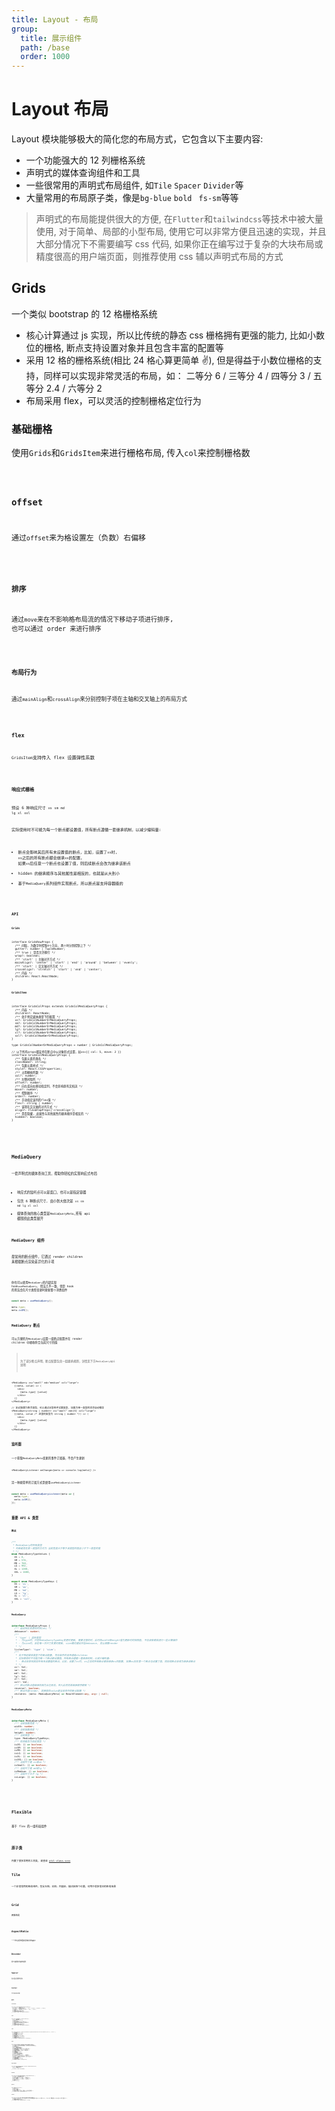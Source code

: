 ```yaml
---
title: Layout - 布局
group:
  title: 展示组件
  path: /base
  order: 1000
---
```


# Layout 布局

Layout 模块能够极大的简化您的布局方式，它包含以下主要内容:

- 一个功能强大的 12 列栅格系统
- 声明式的媒体查询组件和工具
- 一些很常用的声明式布局组件, 如`Tile` `Spacer` `Divider`等
- 大量常用的布局原子类，像是`bg-blue` `bold ` `fs-sm`等等

> 声明式的布局能提供很大的方便, 在`Flutter`和`tailwindcss`等技术中被大量使用, 对于简单、局部的小型布局, 使用它可以非常方便且迅速的实现，并且大部分情况下不需要编写 css 代码, 如果你正在编写过于复杂的大块布局或精度很高的用户端页面，则推荐使用 css 辅以声明式布局的方式

## Grids

一个类似 bootstrap 的 12 格栅格系统

- 核心计算通过 js 实现，所以比传统的静态 css 栅格拥有更强的能力, 比如小数位的栅格, 断点支持设置对象并且包含丰富的配置等
- 采用 12 格的栅格系统(相比 24 格心算更简单 ✌), 但是得益于小数位栅格的支持，同样可以实现非常灵活的布局，如： 二等分 6 / 三等分 4 / 四等分 3 / 五等分 2.4 / 六等分 2
- 布局采用 flex，可以灵活的控制栅格定位行为

### 基础栅格

使用`Grids`和`GridsItem`来进行栅格布局, 传入`col`来控制栅格数

<code src="./grids/base.tsx" />

### offset

通过`offset`来为格设置左（负数）右偏移

<code src="./grids/offset.tsx" />

### 排序

通过`move`来在不影响格布局流的情况下移动子项进行排序, 也可以通过 order 来进行排序

<code src="./grids/order.tsx" />

### 布局行为

通过`mainAlign`和`crossAlign`来分别控制子项在主轴和交叉轴上的布局方式

<code src="./grids/layouts.tsx" />

### flex

`GridsItem`支持传入 flex 设置弹性系数

<code src="./grids/flex.tsx" />

### 响应式栅格

预设 6 种响应尺寸 `xs` `sm` `md` `lg` `xl` `xxl`

实际使用时不可能为每一个断点都设置值，所有断点遵循一套继承机制，以减少编码量:

- 断点会影响其后所有未设置值的断点，比如，设置了`xs`时, `xs`之后的所有断点都会继承`xs`的配置, 如果`xs`后任意一个断点也设置了值，则后续断点会改为继承该断点
- hidden 的继承顺序与其他属性是相反的，也就是从大到小
- 基于`MediaQuery`系列组件实现断点，所以断点是支持容器级的

<code src="./grids/mediaQuery.tsx" />

### API

**`Grids`**

```tsx | pure
interface GridsRowProps {
  /** 间隔, 为数字时控制4个方向, 两个时分别控制上下 */
  gutter?: number | TupleNumber;
  /** true | 是否允许换行 */
  wrap?: boolean;
  /** 'start' | 主轴对齐方式 */
  mainAlign?: 'center' | 'start' | 'end' | 'around' | 'between' | 'evenly';
  /** 'start' | 交叉轴对齐方式 */
  crossAlign?: 'stretch' | 'start' | 'end' | 'center';
  /** 内容 */
  children: React.ReactNode;
}
```

**`GridsItem`**

```tsx | pure
interface GridsColProps extends GridsColMediaQueryProps {
  /** 内容 */
  children?: ReactNode;
  /** 处于特定媒体类型下的配置 */
  xs?: GridsColNumberOrMediaQueryProps;
  sm?: GridsColNumberOrMediaQueryProps;
  md?: GridsColNumberOrMediaQueryProps;
  lg?: GridsColNumberOrMediaQueryProps;
  xl?: GridsColNumberOrMediaQueryProps;
  xxl?: GridsColNumberOrMediaQueryProps;
}

type GridsColNumberOrMediaQueryProps = number | GridsColMediaQueryProps;

// 以下所有props都支持在断点中以对象形式设置，如xs={{ col: 5, move: 2 }}
interface GridsColMediaQueryProps {
  /** 包裹元素的类名 */
  className?: string;
  /** 包裹元素样式 */
  style?: React.CSSProperties;
  /** 占用栅格列数 */
  col?: number;
  /** 左侧间隔列 */
  offset?: number;
  /** 向左或向右移动指定列，不会影响原有文档流 */
  move?: number;
  /** 控制顺序 */
  order?: number;
  /** 手动指定该列的flex值 */
  flex?: string | number;
  /** 该项在交叉轴的对齐方式 */
  align?: FlexWrapProps['crossAlign'];
  /** 是否隐藏, 此属性与其他属性的继承顺序是相反的 */
  hidden?: boolean;
}
```

<br>
<br>

## MediaQuery

一套声明式的媒体查询工具，帮助你轻松的实现响应式布局

- 响应式的监听点可以是窗口，也可以是指定容器
- 包含 6 种断点尺寸, 由小到大依次是 `xs` `sm` `md` `lg` `xl` `xxl`
- 媒体查询的核心类型是`MediaQueryMeta`,所有 api 都围绕此类型展开

### MediaQuery 组件

最常用的断点组件，它通过 render children 来根据断点渲染差异化的子项

<code src="./mediaQuery/base.tsx" />

你也可以使用`MediaQuery`的内部实现 hook`useMediaQuery`, 用法几乎一致，但是 hook 的用法会在尺寸类型变更时更新整个消费组件

```ts
const meta = useMediaQuery();

meta.type;
meta.isSM();
```

### MediaQuery 断点

可以方便的为`MediaQuery`设置一组断点配置并在 render children 中接收符合当前尺寸的值

> 为了减少断点声明，断点配置包含一组继承规则，详情见下方`MediaQuery`api 说明

```tsx | pure
<MediaQuery xs="small" md="medium" xxl="large">
  {(meta, value) => (
    <div>
      {meta.type} {value}
    </div>
  )}
</MediaQuery>

// 如过配置为联合类型，可以通过泛型组件设置类型, 如果为单一类型的话会自动推导
<MediaQuery<string | number> xs="small" md={5} xxl="large">
  {(meta, value /* 这里的类型为 string | number */) => (
    <div>
      {meta.type} {value}
    </div>
  )}
</MediaQuery>
```

### 监听器

一个获取`MediaQueryMeta`变更的事件订阅器，不会产生更新

```tsx | pure
<MediaQueryListener onChange={meta => console.log(meta)} />
```

另一种更简单的订阅方式是使用`useMediaQueryListener`

```ts
const meta = useMediaQueryListener(meta => {
  meta.type;
  meta.isSM();
});
```

### 重要 API & 类型

**`断点`**

```ts
/**
 * MediaQuery的所有类型
 * 判断是否在某一类型的方式为 当前宽度大于等于该类型的值且小于下一类型的值
 * */
enum MediaQueryTypeValues {
  XS = 0,
  SM = 576,
  MD = 768,
  LG = 992,
  XL = 1200,
  XXL = 1600,
}

export enum MediaQueryTypeKeys {
  XS = 'xs',
  SM = 'sm',
  MD = 'md',
  LG = 'lg',
  XL = 'xl',
  XXL = 'xxl',
}
```

**`MediaQuery`**

```ts
interface MediaQueryProps {
  /** 延迟响应变更的时间(ms) */
  debounce?: number;
  /**
   * 'type' | 监听类型
   * - 为type时，只在MediaQueryTypeKey变更时更新, 需要注意的时，此时的width和height值为更新时的快照值, 不应该依赖其进行一些计算操作
   * - 为size时，会在每一次尺寸变更时更新, size模式建议开启debounce, 防止频繁render
   * */
  listenType?: 'type' | 'size';
  /**
   * 处于特定媒体类型下的断点配置, 符合条件的会传递给children
   * 实际使用时不可能为每一个断点都设置值，所有断点遵循一套继承机制，以减少编码量:
   * - 断点会影响其后所有未设置值的断点，比如，设置了xs时, xs之后的所有断点都会继承xs的配置, 如果xs后任意一个断点也设置了值，则后续断点会改为继承该断点
   * */
  xs?: Val;
  sm?: Val;
  md?: Val;
  lg?: Val;
  xl?: Val;
  xxl?: Val;
  /** 默认的断点值继承机制为从左到右，传入此项将其继承顺序颠倒 */
  reverse?: boolean;
  /** 断点内容render, 其接收的value是当前命中的断点配置 */
  children: (meta: MediaQueryMeta) => ReactElement<any, any> | null;
}
```

**`MediaQueryMeta`**

```ts
interface MediaQueryMeta {
  /** 当前容器宽度 */
  width: number;
  /** 当前容器高度 */
  height: number;
  /** 当前类型 */
  type: MediaQueryTypeKeys;
  /** 检测是否为指定类型 */
  isXS: () => boolean;
  isSM: () => boolean;
  isMD: () => boolean;
  isLG: () => boolean;
  isXL: () => boolean;
  isXXL: () => boolean;
  /** 当前尺寸是 xs或sm */
  isSmall: () => boolean;
  /** 当前尺寸是 md或lg */
  isMedium: () => boolean;
  /** 当前尺寸大于 lg */
  isLarge: () => boolean;
}
```

<br>
<br>

## Flexible

基于 flex 的一组布局组件

<code src="./flexDemo.tsx" />

## 原子类

内置了很多常用的工具类, 请查收 [util-class.scss](https://github.com/Iixianjie/sass-stater/blob/master/base/util-class.scss)

## Tile

一个非常常用的布局组件，包含左侧、右侧、内容区、描述区四个位置，可用于很多常见的布局场景

<code src="./tileDemo.tsx" />

## Grid

网格布局

<code src="./gridDemo.tsx" />

## AspectRatio

一个永远保持固定宽高比的盒子

<code src="./aspectRatioDemo.tsx" />

## Divider

易于使用的分割线组件

<code src="./dividerDemo.tsx" />

## Spacer

在元素之间填充空白

<code src="./spacerDemo.tsx" />

## Center

将子组件居中放置

<code src="./centerDemo.tsx" />

## API

**`Column/Row`**

```tsx | pure
interface FlexWrapProps extends DIVProps {
  /** 'start' | 主轴对齐方式 */
  mainAlign?: 'center' | 'start' | 'end' | 'around' | 'between' | 'evenly';
  /** 'start' | 交叉轴对齐方式 */
  crossAlign?: 'stretch' | 'start' | 'end' | 'center';
  /** 内容 */
  children: React.ReactNode;
  /** 指向内部包裹dom的ref */
  innerRef?: React.Ref<HTMLDivElement>;
}
```

**`Flex`**

```tsx | pure
interface FlexProps extends DIVProps {
  /** 1 | 弹性系数 */
  flex?: number | string;
  /** 排序 */
  order?: number;
  /** 单独设置在容器交叉轴上的对齐方式  */
  align?: FlexWrapProps['crossAlign'];
  /** 内容 */
  children?: React.ReactNode;
  /** 指向内部包裹dom的ref */
  innerRef?: React.Ref<HTMLDivElement>;
}
```

**`Tile`**

```tsx | pure
interface TileProps extends Omit<React.PropsWithoutRef<JSX.IntrinsicElements['div']>, 'title'> {
  /** 主要内容 */
  title?: React.ReactNode;
  /** 次要内容 */
  desc?: React.ReactNode;
  /** 前导内容 */
  leading?: React.ReactNode;
  /** 尾随内容 */
  trailing?: React.ReactNode;
  /** 纵轴的对齐方式 */
  crossAlign?: FlexWrapProps['crossAlign'];
}
```

**`Grid`**

```tsx | pure
interface GridProps extends ComponentBaseProps {
  /** 子元素, 必须是一组可以挂载className和style的元素 */
  children: React.ReactElement | React.ReactElement[];
  /** 总列数 */
  count?: number;
  /** 1 | 网格项的宽高比 */
  aspectRatio?: number;
  /** 网格项的高度, 与aspectRatio选用一种 */
  size?: number;
  /** 网格项间的间距, 优先级小于单独设置的 */
  spacing?: number;
  /** 主轴间距 */
  mainSpacing?: number;
  /** 交叉轴间距 */
  crossSpacing?: number;
  /** true | 是否启用边框 */
  border?: boolean;
  /** 'rgba(0, 0, 0, 0.15)' | 边框颜色 */
  borderColor?: string;
  /** true | 当最后一行不能填满时，是否以空项占位 */
  complete?: boolean;
  /** 表格项的类名 */
  contClassName?: string;
  /** 表格项的样式 */
  contStyle?: React.CSSProperties;
}
```

**`AspectRatio`**

```tsx | pure
interface AspectRatioProps extends ComponentBaseProps {
  /** 1 | 网格项的宽高比 */
  ratio?: number;

  children?: React.ReactNode;
}
```

**`Divider`**

```tsx | pure
interface DividerProps extends ComponentBaseProps {
  /** false | 设置为垂直分割线 */
  vertical?: boolean;
  /** 100%(横向) / 0.5(纵向) | 分割线尺寸 */
  width?: number;
  /** 0.5(横向) / 1.2em(纵向) | 分割线尺寸 */
  height?: number;
  /** 颜色 */
  color?: string;
}
```

**`Spacer`**

```tsx | pure
interface SpacerProps {
  /** 宽度 */
  width?: number;
  /** 16 | 高度,  */
  height?: number;
  /** 如果子项传入一个列表，会在每一个子项间设置间距 */
  children?: React.ReactElement[];
}
```

**`Center`**

```tsx | pure
interface CenterProps extends ComponentBaseProps {
  /** false | 为true时，将尺寸固定到与父元素一致(需要保证父元素position不是static), 为false时，需要通过className或style执行设置尺寸 */
  attach?: boolean;
  /** 需要居中的单个子元素 */
  children?: React.ReactElement | string;
}
```
